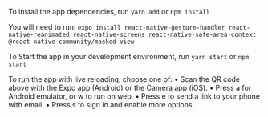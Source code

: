 To install the app dependencies, run `yarn add` or `npm install`

You will need to run:
`expo install react-native-gesture-handler react-native-reanimated react-native-screens react-native-safe-area-context @react-native-community/masked-view`

To Start the app in your development environment, run `yarn start` or `npm start`

To run the app with live reloading, choose one of:
• Scan the QR code above with the Expo app (Android) or the Camera app (iOS).
• Press a for Android emulator, or w to run on web.
• Press e to send a link to your phone with email.
• Press s to sign in and enable more options.
